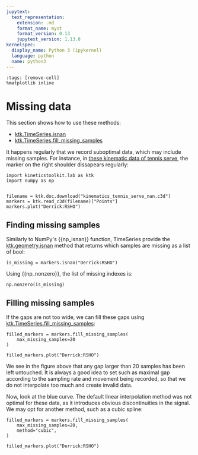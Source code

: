 ```yaml
---
jupytext:
  text_representation:
    extension: .md
    format_name: myst
    format_version: 0.13
    jupytext_version: 1.13.8
kernelspec:
  display_name: Python 3 (ipykernel)
  language: python
  name: python3
---
```


```{code-cell} ipython3
:tags: [remove-cell]
%matplotlib inline
```

# Missing data

This section shows how to use these methods:

- [ktk.TimeSeries.isnan](api/ktk.TimeSeries.isnan.rst)
- [ktk.TimeSeries.fill_missing_samples](api/ktk.TimeSeries.fill_missing_samples.rst)

It happens regularly that we record suboptimal data, which may include missing samples. For instance, in [these kinematic data of tennis serve](dataset_kinematics_tennis_serve.md), the marker on the right shoulder dissapears regularly:

```{code-cell}
import kineticstoolkit.lab as ktk
import numpy as np


filename = ktk.doc.download("kinematics_tennis_serve_nan.c3d")
markers = ktk.read_c3d(filename)["Points"]
markers.plot("Derrick:RSHO")
```


## Finding missing samples

Similarly to NumPy's {{np_isnan}} function, TimeSeries provide the [ktk.geometry.isnan](api/ktk.geometry.isnan.rst) method that returns which samples are missing as a list of bool:

```{code-cell}
is_missing = markers.isnan("Derrick:RSHO")
```

Using {{np_nonzero}}, the list of missing indexes is:

```{code-cell}
np.nonzero(is_missing)
```

## Filling missing samples

If the gaps are not too wide, we can fill these gaps using [ktk.TimeSeries.fill_missing_samples](api/ktk.TimeSeries.fill_missing_samples.rst):

```{code-cell}
filled_markers = markers.fill_missing_samples(
    max_missing_samples=20
)

filled_markers.plot("Derrick:RSHO")
```

We see in the figure above that any gap larger than 20 samples has been left untouched. It is always a good idea to set such as maximal gap according to the sampling rate and movement being recorded, so that we do not interpolate too much and create invalid data.

Now, look at the blue curve. The default linear interpolation method was not optimal for these data, as it introduces obvious discontinuities in the signal. We may opt for another method, such as a cubic spline:

```{code-cell}
filled_markers = markers.fill_missing_samples(
    max_missing_samples=20,
    method="cubic",
)

filled_markers.plot("Derrick:RSHO")
```
